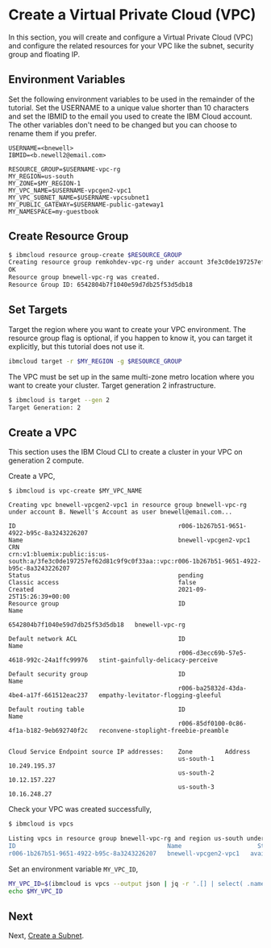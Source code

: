 # Create a Virtual Private Cloud (VPC)

In this section, you will create and configure a Virtual Private Cloud (VPC) and configure the related resources for your VPC like the subnet, security group and floating IP.

## Environment Variables

Set the following environment variables to be used in the remainder of the tutorial. Set the USERNAME to a unique value shorter than 10 characters and set the IBMID to the email you used to create the IBM Cloud account. The other variables don't need to be changed but you can choose to rename them if you prefer.

```console
USERNAME=<bnewell>
IBMID=<b.newell2@email.com>

RESOURCE_GROUP=$USERNAME-vpc-rg
MY_REGION=us-south
MY_ZONE=$MY_REGION-1
MY_VPC_NAME=$USERNAME-vpcgen2-vpc1
MY_VPC_SUBNET_NAME=$USERNAME-vpcsubnet1
MY_PUBLIC_GATEWAY=$USERNAME-public-gateway1
MY_NAMESPACE=my-guestbook
```

## Create Resource Group

```bash
$ ibmcloud resource group-create $RESOURCE_GROUP
Creating resource group remkohdev-vpc-rg under account 3fe3c0de197257ef62d81c9f9c0f33aa as b.newell2@email.com...
OK
Resource group bnewell-vpc-rg was created.
Resource Group ID: 6542804b7f1040e59d7db25f53d5db18
```

## Set Targets

Target the region where you want to create your VPC environment. The resource group flag is optional, if you happen to know it, you can target it explicitly, but this tutorial does not use it.

```bash
ibmcloud target -r $MY_REGION -g $RESOURCE_GROUP
```

The VPC must be set up in the same multi-zone metro location where you want to create your cluster. Target generation 2 infrastructure.

```bash
$ ibmcloud is target --gen 2
Target Generation: 2
```

## Create a VPC

This section uses the IBM Cloud CLI to create a cluster in your VPC on generation 2 compute.

Create a VPC,

```console
$ ibmcloud is vpc-create $MY_VPC_NAME

Creating vpc bnewell-vpcgen2-vpc1 in resource group bnewell-vpc-rg under account B. Newell's Account as user bnewell@email.com...
                                                  
ID                                             r006-1b267b51-9651-4922-b95c-8a3243226207   
Name                                           bnewell-vpcgen2-vpc1   
CRN                                            crn:v1:bluemix:public:is:us-south:a/3fe3c0de197257ef62d81c9f9c0f33aa::vpc:r006-1b267b51-9651-4922-b95c-8a3243226207   
Status                                         pending   
Classic access                                 false   
Created                                        2021-09-25T15:26:39+00:00   
Resource group                                 ID                                 Name      
                                               6542804b7f1040e59d7db25f53d5db18   bnewell-vpc-rg      
                                                  
Default network ACL                            ID                                          Name      
                                               r006-d3ecc69b-57e5-4618-992c-24a1ffc99976   stint-gainfully-delicacy-perceive      
                                                  
Default security group                         ID                                          Name      
                                               r006-ba25832d-43da-4be4-a17f-661512eac237   empathy-levitator-flogging-gleeful      
                                                  
Default routing table                          ID                                          Name      
                                               r006-85df0100-0c86-4f1a-b182-9eb692740f2c   reconvene-stoplight-freebie-preamble      
                                                  
                                                  
Cloud Service Endpoint source IP addresses:    Zone         Address      
                                               us-south-1   10.249.195.37      
                                               us-south-2   10.12.157.227      
                                               us-south-3   10.16.248.27 
```

Check your VPC was created successfully,

```bash
$ ibmcloud is vpcs

Listing vpcs in resource group bnewell-vpc-rg and region us-south under account B. NEWELL's Account as user bnewell@email.com...
ID                                          Name                     Status      Classic access   Default network ACL                 Default security group               Resource group   
r006-1b267b51-9651-4922-b95c-8a3243226207   bnewell-vpcgen2-vpc1   available   false            stint-gainfully-delicacy-perceive   empathy-levitator-flogging-gleeful   bnewell-vpc-rg  
```

Set an environment variable `MY_VPC_ID`,

```bash
MY_VPC_ID=$(ibmcloud is vpcs --output json | jq -r '.[] | select( .name=='\"$MY_VPC_NAME\"') | .id ')
echo $MY_VPC_ID
```

## Next

Next, [Create a Subnet](3_create_subnet.md).
